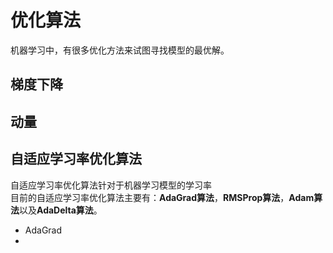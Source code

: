 # 优化算法  
机器学习中，有很多优化方法来试图寻找模型的最优解。  
## 梯度下降
##  动量
## 自适应学习率优化算法  
  自适应学习率优化算法针对于机器学习模型的学习率  
  目前的自适应学习率优化算法主要有：**AdaGrad算法**，**RMSProp算法**，**Adam算法**以及**AdaDelta算法**。
  - AdaGrad  
   - 
<!--stackedit_data:
eyJoaXN0b3J5IjpbMjMyNzQzMDE5LC04NjA1MDE0NjQsLTI5ND
cwMzgzOCwyMzIyOTYyODldfQ==
-->